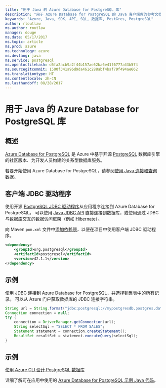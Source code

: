 ```yaml
---
title: "用于 Java 的 Azure Database for PostgreSQL 库"
description: "用于 Azure Database for PostgreSQL 的 Java 客户端库的参考文档"
keywords: "Azure, Java, SDK, API, SQL, 数据库, PostGres, PostgreSQL"
author: rloutlaw
ms.author: routlaw
manager: douge
ms.date: 05/17/2017
ms.topic: article
ms.prod: azure
ms.technology: azure
ms.devlang: java
ms.service: postgresql
ms.openlocfilehash: d6fa2acb9a2f44b157ae52ba6e41f6777a43b574
ms.sourcegitcommit: 1500f341a96d9da461c288abf4baf79f494ae662
ms.translationtype: HT
ms.contentlocale: zh-CN
ms.lasthandoff: 08/28/2017
---
```

# <a name="azure-database-for-postgresql-libraries-for-java"></a>用于 Java 的 Azure Database for PostgreSQL 库

## <a name="overview"></a>概述

[Azure Database for PostgreSQL](/azure/sql-database/sql-database-technical-overview) 是 Azure 中基于开源 [PostgreSQL](https://www.postgresql.org/) 数据库引擎的社区版本、为开发人员构建的关系型数据库服务。

若要开始使用 Azure Database for PostgreSQL，请参阅[使用 Java 连接和查询数据](/azure/postgresql/connect-java)。

## <a name="client-jdbc-driver"></a>客户端 JDBC 驱动程序

使用开源 [PostgreSQL JDBC 驱动程序](https://jdbc.postgresql.org/)从应用程序连接到 Azure Database for PostgreSQL。 可以使用 [Java JDBC API](https://docs.oracle.com/javase/8/docs/technotes/guides/jdbc/) 直接连接到数据库，或使用通过 JDBC 与数据库交互的数据访问框架（例如 [Hibernate](http://hibernate.org/)）。

向 Maven `pom.xml` 文件中[添加依赖项](https://maven.apache.org/guides/getting-started/index.html#How_do_I_use_external_dependencies)，以便在项目中使用客户端 JDBC 驱动程序。  

```XML
<dependency>
    <groupId>org.postgresql</groupId>
    <artifactId>postgresql</artifactId>
    <version>42.1.1</version>
</dependency>
```   

## <a name="example"></a>示例

使用 JDBC 连接到 Azure Database for PostgreSQL，并选择销售表中的所有记录。 可以从 Azure 门户获取数据库的 JDBC 连接字符串。

```java
String url = String.format("jdbc:postgresql://mypostgresdb.postgres.database.azure.com:5432/mydb?user=frank@mypostgresdb&password=AbCdEfGhIjK&ssl=true");
Connection connection = null;
try {
    connection = DriverManager.getConnection(url);
    String selectSql = "SELECT * FROM SALES";
    Statement statement = connection.createStatement();
    ResultSet resultSet = statement.executeQuery(selectSql);
}
```

## <a name="samples"></a>示例

[使用 Azure CLI 设计 PostgreSQL 数据库](https://docs.microsoft.com/azure/postgresql/tutorial-design-database-using-azure-cli) 

详细了解可在应用中使用的 [Azure Database for PostgreSQL 示例 Java 代码](https://azure.microsoft.com/resources/samples/?platform=java&term=postgres)。
